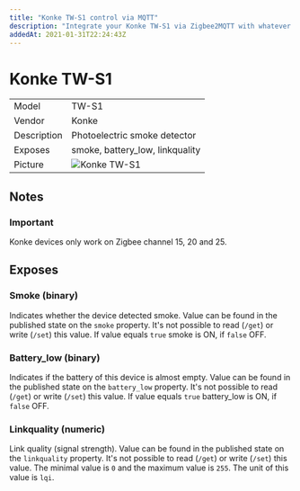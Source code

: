 ```yaml
---
title: "Konke TW-S1 control via MQTT"
description: "Integrate your Konke TW-S1 via Zigbee2MQTT with whatever smart home infrastructure you are using without the vendors bridge or gateway."
addedAt: 2021-01-31T22:24:43Z
---
```


<!-- !!!! -->
<!-- ATTENTION: This file is auto-generated through docgen! -->
<!-- You can only edit the "## Notes"-Section. -->
<!-- !!!! -->

# Konke TW-S1

|     |     |
|-----|-----|
| Model | TW-S1  |
| Vendor  | Konke  |
| Description | Photoelectric smoke detector |
| Exposes | smoke, battery_low, linkquality |
| Picture | ![Konke TW-S1](https://psi-4ward.github.io/zigbee2mqtt.io/images/devices/TW-S1.jpg) |


## Notes


### Important
Konke devices only work on Zigbee channel 15, 20 and 25.



## Exposes

### Smoke (binary)
Indicates whether the device detected smoke.
Value can be found in the published state on the `smoke` property.
It's not possible to read (`/get`) or write (`/set`) this value.
If value equals `true` smoke is ON, if `false` OFF.

### Battery_low (binary)
Indicates if the battery of this device is almost empty.
Value can be found in the published state on the `battery_low` property.
It's not possible to read (`/get`) or write (`/set`) this value.
If value equals `true` battery_low is ON, if `false` OFF.

### Linkquality (numeric)
Link quality (signal strength).
Value can be found in the published state on the `linkquality` property.
It's not possible to read (`/get`) or write (`/set`) this value.
The minimal value is `0` and the maximum value is `255`.
The unit of this value is `lqi`.


